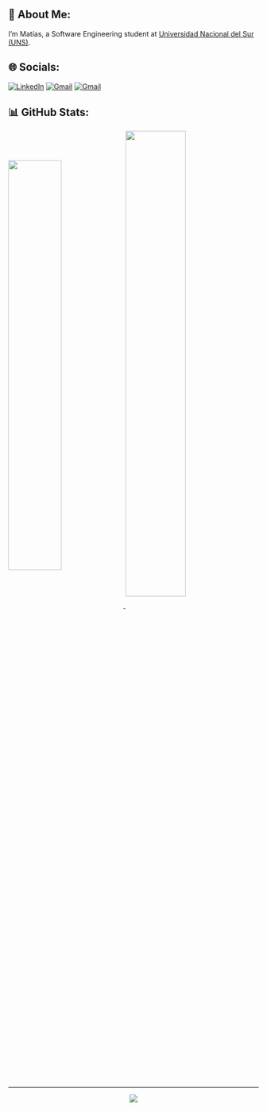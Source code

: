 ## 💫 **About Me:**

<p align="left">I’m Matías, a Software Engineering student at <a href="https://uns.edu.ar/">Universidad Nacional del Sur (UNS)</a>.</p>


## 🌐 Socials:
[![LinkedIn](https://img.shields.io/badge/LinkedIn-0077B5?style=for-the-badge&logo=linkedin&logoColor=white)](https://linkedin.com/in/matichewer) 
[![Gmail](https://img.shields.io/badge/Gmail-D14836?style=for-the-badge&logo=gmail&logoColor=white)](mailto:schwerdt.matias@gmail.com) 
[![Gmail](https://img.shields.io/badge/Telegram-2CA5E0?style=for-the-badge&logo=telegram&logoColor=white)](https://t.me/matichewer) 


## 📊 GitHub Stats:
<a href="https://github.com/MatiChewer">
  <img align="center" src="https://github-readme-stats.vercel.app/api?username=MatiChewer&custom_title=Matias's+Github+Stats&show_icons=true&locale=en&include_all_commits=false&count_private=true&hide_border=false&theme=react" width="46%" />
  <img align="center" src="http://github-readme-streak-stats.herokuapp.com?user=MatiChewer&hide_border=false&theme=react" width="49%" />
</a>


<!--
### 🏆 GitHub Trophies
![](https://github-profile-trophy.vercel.app/?username=matichewer&theme=onedark&no-frame=false&no-bg=false&margin-w=4)
-->

---

<p href="https://github.com/MatiChewer" align="center"><img src="https://komarev.com/ghpvc/?username=MatiChewer&style=for-the-badge&label=PROFILE+VIEWS&color=3e97f0"></img></p>
